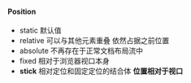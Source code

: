 #### Position

- static 默认值
- relative 可以与其他元素重叠 依然占据之前位置
- absolute 不再存在于正常文档布局流中
- fixed 相对于浏览器视口本身
- **stick** 相对定位和固定定位的结合体 **位置相对于视口**

